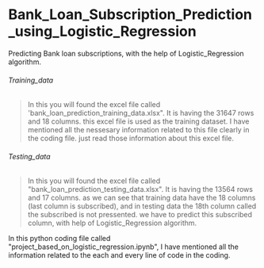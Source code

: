 # Bank_Loan_Subscription_Prediction_using_Logistic_Regression
Predicting Bank loan subscriptions, with the help of Logistic_Regression algorithm.

######  Training_data
> In this you will found the excel file called 'bank_loan_prediction_training_data.xlsx". It is having the 31647 rows and 18 columns. this excel file is used as the training dataset. I have mentioned all the nessesary information related to this file clearly in the coding file. just read those information about this excel file.

###### Testing_data
> In this you will found the excel file called "bank_loan_prediction_testing_data.xlsx". It is having the 13564 rows and 17 columns. as we can see that training data have the 18 columns (last column is subscribed), and in testing data the 18th column called the subscribed is not pressented. we have to predict this subscribed column, with help of Logistic_Regression algorithm.

In this python coding file called "project_based_on_logistic_regression.ipynb", I have mentioned all the information related to the each and every line of code in the coding.
